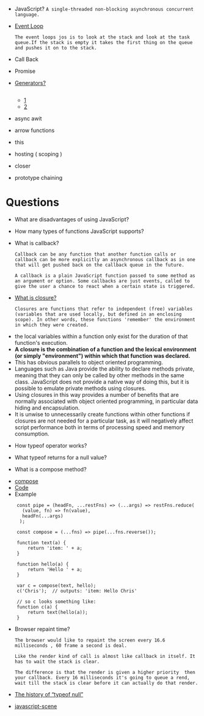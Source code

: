 + JavaScript?
`A single-threaded non-blocking asynchronous concurrent language.`
+ [Event Loop](https://www.youtube.com/watch?v=8aGhZQkoFbQ)

  `
  The event loops jos is to look at the stack and look at the task queue.If the stack is empty it takes the first thing on the queue and pushes it on to the stack.
  `
+ Call Back
+ Promise
+ [Generators?](https://www.youtube.com/watch?v=ategZqxHkz4)

  ```Generators are (kind of) pausable functions in JavaScript. Another word for them is co-routines. They are used (among other things) to manage async operations, and play very well with promises.
  ```
  - [1](https://developer.mozilla.org/en/docs/Web/JavaScript/Reference/Statements/function* )
  - [2](https://developer.mozilla.org/en/docs/Web/JavaScript/Guide/Iterators_and_Generators)
  
+ async awit
+ arrow functions
+ this
+ hosting ( scoping )
+ closer
+ prototype chaining

# Questions
+ What are disadvantages of using JavaScript?
+ How many types of functions JavaScript supports?

+ What is callback?

  `Callback can be any function that another function calls or callback can be more explicitly an asynchronous callback as in one that will get pushed back on the callback queue in the future.`

  `A callback is a plain JavaScript function passed to some method as an argument or option. Some callbacks are just events, called to give the user a chance to react when a certain state is triggered.`

+ [What is closure?](https://developer.mozilla.org/en/docs/Web/JavaScript/Closures)

  `Closures are functions that refer to independent (free) variables (variables that are used locally, but defined in an enclosing scope). In other words, these functions 'remember' the environment in which they were created.`
 - the local variables within a function only exist for the duration of that function's execution.
 - **A closure is the combination of a function and the lexical environment (or simply "environment") within which that function was declared.**
 - This has obvious parallels to object oriented programming.
 - Languages such as Java provide the ability to declare methods private, meaning that they can only be called by other methods in the same class. JavaScript does not provide a native way of doing this, but it is possible to emulate private methods using closures.
 - Using closures in this way provides a number of benefits that are normally associated with object oriented programming, in particular data hiding and encapsulation.
 - It is unwise to unnecessarily create functions within other functions if closures are not needed for a particular task, as it will negatively affect script performance both in terms of processing speed and memory consumption.

+ How typeof operator works?
+ What typeof returns for a null value?

+ What is a compose method?
 - [compose](https://gist.github.com/ripter/2786033)
 - [Code](https://gist.github.com/neftaly/6e11268f1cd230094c81)
 - Example
  ```
      const pipe = (headFn, ...restFns) => (...args) => restFns.reduce(
        (value, fn) => fn(value),
        headFn(...args)
       );

      const compose = (...fns) => pipe(...fns.reverse());

      function text(a) {
          return 'item: ' + a;
      }

      function hello(a) {
          return 'Hello ' + a;
      }

      var c = compose(text, hello);
      c('Chris');  // outputs: 'item: Hello Chris'

      // so c looks something like:
      function c(a) {
          return text(hello(a));
      }
```

+ Browser repaint time?

  `The browser would like to repaint the screen every 16.6 milliseconds , 60 frame a second is deal.`

  `Like the render kind of call is almost like callback in itself. It has to wait the stack is clear.`

  `The difference is that the render is given a higher priority  then your callback. Every 16 milliseconds it's going to queue a rend, wait till the stack is clear before it can actually do that render.`

+ [The history of “typeof null”]( http://www.2ality.com/2013/10/typeof-null.html)

+ [javascript-scene](https://medium.com/javascript-scene/10-interview-questions-every-javascript-developer-should-know-6fa6bdf5ad95#.kieot4rwd)
